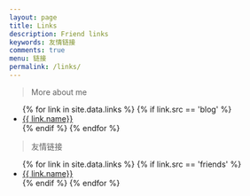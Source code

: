 ```yaml
---
layout: page
title: Links
description: Friend links
keywords: 友情链接
comments: true
menu: 链接
permalink: /links/
---
```


> More about me

<ul>
{% for link in site.data.links %}
  {% if link.src == 'blog' %}
  <li><a href="{{ link.url }}" target="_blank">{{ link.name}}</a></li>
  {% endif %}
{% endfor %}
</ul>

> 友情链接

<ul>
{% for link in site.data.links %}
  {% if link.src == 'friends' %}
  <li><a href="{{ link.url }}" target="_blank">{{ link.name}}</a></li>
  {% endif %}
{% endfor %}
</ul>

